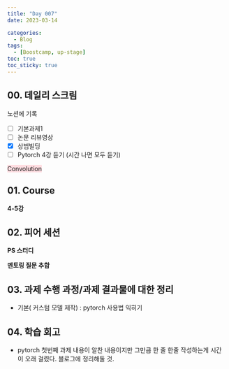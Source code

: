 ```yaml
---
title: "Day 007"
date: 2023-03-14

categories:
  - Blog
tags:
  - [Boostcamp, up-stage]
toc: true
toc_sticky: true
---
```


## 00. 데일리 스크림
노션에 기록
- [ ]  기본과제1
- [ ]  논문 리뷰영상
- [x]  상범빌딩
- [ ]  Pytorch 4강 듣기 (시간 나면 모두 듣기)

<span style="background-color:#ffdce0">Convolution</span>
## 01. Course
**4-5강**  


## 02. 피어 세션
**PS 스터디**  

**멘토링 질문 추합**  

## 03. 과제 수행 과정/과제 결과물에 대한 정리
- 기본( 커스텀 모델 제작) : pytorch 사용법 익히기  

## 04. 학습 회고
- pytorch 첫번째 과제 내용이 알찬 내용이지만 그만큼 한 줄 한줄 작성하는게 시간이 오래 걸렸다. 블로그에 정리해둘 것.  